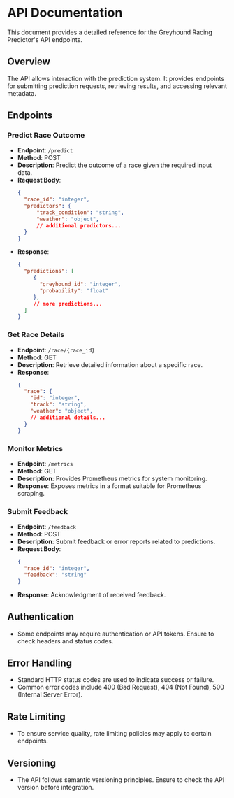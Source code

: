 # API Documentation

This document provides a detailed reference for the Greyhound Racing Predictor's API endpoints.

## Overview

The API allows interaction with the prediction system. It provides endpoints for submitting prediction requests, retrieving results, and accessing relevant metadata.

## Endpoints

### Predict Race Outcome
- **Endpoint**: `/predict`
- **Method**: POST
- **Description**: Predict the outcome of a race given the required input data.
- **Request Body**:
  ```json
  {
    "race_id": "integer",
    "predictors": {
        "track_condition": "string",
        "weather": "object",
        // additional predictors...
    }
  }
  ```
- **Response**:
  ```json
  {
    "predictions": [
       {
         "greyhound_id": "integer",
         "probability": "float"
       },
       // more predictions...
    ]
  }
  ```

### Get Race Details
- **Endpoint**: `/race/{race_id}`
- **Method**: GET
- **Description**: Retrieve detailed information about a specific race.
- **Response**:
  ```json
  {
    "race": {
      "id": "integer",
      "track": "string",
      "weather": "object",
      // additional details...
    }
  }
  ```

### Monitor Metrics
- **Endpoint**: `/metrics`
- **Method**: GET
- **Description**: Provides Prometheus metrics for system monitoring.
- **Response**: Exposes metrics in a format suitable for Prometheus scraping.

### Submit Feedback
- **Endpoint**: `/feedback`
- **Method**: POST
- **Description**: Submit feedback or error reports related to predictions.
- **Request Body**:
  ```json
  {
    "race_id": "integer",
    "feedback": "string"
  }
  ```
- **Response**: Acknowledgment of received feedback.

## Authentication

- Some endpoints may require authentication or API tokens. Ensure to check headers and status codes.

## Error Handling

- Standard HTTP status codes are used to indicate success or failure.
- Common error codes include 400 (Bad Request), 404 (Not Found), 500 (Internal Server Error).

## Rate Limiting

- To ensure service quality, rate limiting policies may apply to certain endpoints.

## Versioning

- The API follows semantic versioning principles. Ensure to check the API version before integration.

